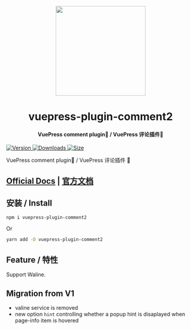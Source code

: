 <!-- markdownlint-disable -->
<p align="center">
  <img width="240" src="https://vuepress-theme-hope.github.io/logo.svg" style="text-align: center;"/>
</p>
<h1 align="center">vuepress-plugin-comment2</h1>
<h4 align="center">VuePress comment plugin💬 / VuePress 评论插件💬</h4>

[![Version](https://img.shields.io/npm/v/vuepress-plugin-comment2.svg?style=flat-square&logo=npm) ![Downloads](https://img.shields.io/npm/dm/vuepress-plugin-comment2.svg?style=flat-square&logo=npm) ![Size](https://img.shields.io/bundlephobia/min/vuepress-plugin-comment2?style=flat-square&logo=npm)](https://www.npmjs.com/package/vuepress-plugin-comment2)

<!-- markdownlint-restore -->

VuePress comment plugin💬 / VuePress 评论插件 💬

## [Official Docs](https://vuepress-theme-hope.github.io/comment/) | [官方文档](https://vuepress-theme-hope.github.io/comment/zh/)

## 安装 / Install

```bash
npm i vuepress-plugin-comment2
```

Or

```bash
yarn add -D vuepress-plugin-comment2
```

## Feature / 特性

Support Waline.

## Migration from V1

- valine service is removed
- new option `hint` controlling whether a popup hint is disaplayed when page-info item is hovered
